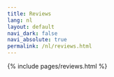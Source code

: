 ```yaml
---
title: Reviews
lang: nl
layout: default
navi_dark: false
navi_absolute: true
permalink: /nl/reviews.html
---
```


{% include pages/reviews.html %}
